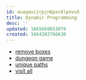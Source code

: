 ```yaml
---
id: auaqaucjcpjn6pxc6lpnvu5
title: Dynamic Programming
desc: ''
updated: 1665669653079
created: 1664382766630
---
```

- [remove boxes](https://leetcode.com/problems/remove-boxes/)
- [dungeon game](https://leetcode.com/problems/dungeon-game/)
- [unique paths](https://leetcode.com/problems/unique-paths-iii/)
- [visit all](https://leetcode.com/problems/shortest-path-visiting-all-nodes/?envType=study-plan&id=dynamic-programming-iv)